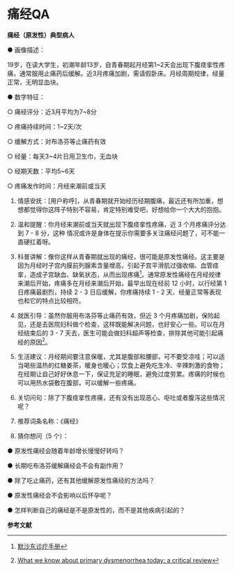 # 痛经QA

**痛经（原发性）典型病人**

● 画像描述：

19岁，在读大学生，初潮年龄13岁，自青春期起月经第1~2天会出现下腹痉挛性疼痛，通常服用止痛药后缓解。近3月疼痛加剧，需请假卧床。月经周期规律，经量正常，无明显血块。

● 数字特征：
  
  ○ 痛经评分：近3月平均为7~8分
  
  ○ 疼痛持续时间：1~2天/次
  
  ○ 缓解方式：对布洛芬等止痛药有效
  
  ○ 经量：每天3~4片日用卫生巾，无血块
  
  ○ 经期天数：平均5~6天
  
  ○ 疼痛发作时间：月经来潮前或当天

1. 情感安抚：[用户称呼]，从青春期就开始经历经期腹痛，最近还有所加重，想想都觉得你这阵子特别不容易，肯定特别难受吧，好想给你一个大大的抱抱。

2. 温和提醒：你月经来潮前或当天就出现下腹痉挛性疼痛，近 3 个月疼痛评分达到 7 - 8 分，这种
情况或许是身体在提示你需要多关注痛经问题了，可不能一直硬扛着呀。

3. 科普讲解：像你这样从青春期就出现的痛经，很可能是原发性痛经。这主要是因为月经时子宫内膜前列腺素含量增高，引起子宫平滑肌过强收缩、血管痉挛，造成子宫缺血、缺氧状态，从而出现疼痛[^1]。通常原发性痛经在月经规律来潮后开始，疼痛多在月经来潮后开始，最早出现在经前 12 小时，以行经第 1 日疼痛最剧烈，持续 2 - 3 日后缓解，你疼痛持续 1 - 2 天、经量正常等表现也和它的特点比较相符。

4. 就医引导：虽然你服用布洛芬等止痛药有效，但近 3 个月疼痛加剧，保险起见，还是去医院妇科做个检查，这样既能解决问题，也好安心一些。可以在月经结束后的 3 - 7 天去，医生可能会做妇科超声等检查，排除其他可能引起痛经的原因[^2]。

5. 生活建议：月经期间要注意保暖，尤其是腹部和腰部，可不要受凉哇；可以适当喝些温热的红糖姜茶，暖身也暖心；饮食上避免吃生冷、辛辣刺激的食物；在经期让自己好好休息一下，保证充足的睡眠，避免过度劳累。疼痛的时候也可以用热水袋敷在腹部，可以缓解一些疼痛。

6. 关切问句：除了下腹痉挛性疼痛，还有没有出现恶心、呕吐或者腹泻这些情况呢？

7. 推荐词条名称：《痛经》

8. 猜你想问（5 个）：

● 原发性痛经会随着年龄增长慢慢好转吗？

● 长期吃布洛芬缓解痛经会不会有副作用？

● 除了吃止痛药，还有其他缓解原发性痛经的方法吗？

● 原发性痛经会不会影响以后怀孕呢？

● 怎样判断自己的痛经是不是原发性的，而不是其他疾病引起的？

**参考文献**

[^1]:[默沙东诊疗手册](https://www.msdmanuals.cn/professional/gynecology-and-obstetrics/menstrual-abnormalities/dysmenorrhea)

[^2]:[What we know about primary dysmenorrhea today: a critical review](https://academic.oup.com/humupd/article/21/6/762/628858?login=false)